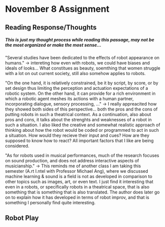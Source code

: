 # November 8 Assignment

## Reading Response/Thoughts

##### This is just my thought process while reading this passage, may not be the most organized or make the most sense...


"Several studies have been dedicated to the effects of robot appearance on humans." -> intereting how even with robots, we could have biases and ideals of looks... What constitues as beauty, soemthing that women struggle with a lot on out current society, still also somehow applies to robots.

"On the one hand, it is relatively constrained, be it by script, by score, or by set design thus limiting the perception and actuation expectations of a robotic system. On the other hand, it can provide for a rich environment in which a robotic agent meshes its actions with a human partner, incorporating dialogue, sensory processing, ..." -> I really appreacited how they showed both sides of this perspective... both the pros and the cons of putting robots in such a theatrical context. As a continuation, also about pros and cons, it talks about the strenghts and weaknesses of a robot in such a situation. I also liked the creative and somewhat realistic approach of thinking about how the robot would be coded or programmed to act in such a situation. How would they recieve their input and cues? How are they supposed to know how to react? All important factors that I like are being considered. 

"As for robots used in musical performances, much of the research focuses on sound production, and does not address interactive aspects of musicianship." -> This reminds me of another class I am taking this semester (A.rt I.ntel with Professor Michael Ang), where we discussed machine learning & sound is a field is not as developed in comparison to other topics such as images, art, or even text. I just find it interesting that even in a robots, or specifically robots in a theatrical space, that is also something that is something that is also translated. The author does later go on to explain how it has developed in terms of robot improv, and that is something I personally find quite interesting. 

## Robot Play
